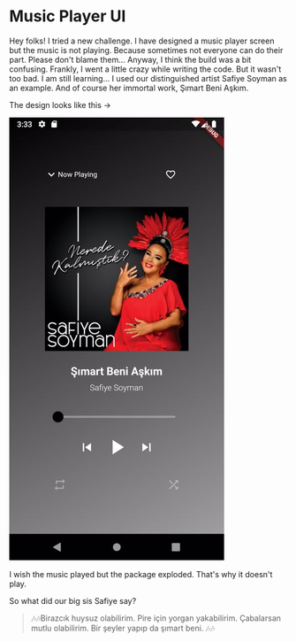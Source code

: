 # Music Player UI

Hey folks! I tried a new challenge. I have designed a music player screen but the music is not playing. Because sometimes not everyone can do their part.
Please don't blame them... 
Anyway, I think the build was a bit confusing. Frankly, I went a little crazy while writing the code. But it wasn't too bad. I am still learning...
I used our distinguished artist Safiye Soyman as an example. And of course her immortal work, Şımart Beni Aşkım.


The design looks like this ->

![](https://github.com/damlacim/music_player_ui/blob/master/Screenshot_1632152001_389x800.jpg?raw=true)

I wish the music played but the package exploded. That's why it doesn't play. 

So what did our big sis Safiye say? 


>🎶🎶Birаzcık huysuz olаbilirim.
Pire için yorgаn yаkаbilirim.
Çаbаlаrsаn mutlu olаbilirim.
Bir şeyler yаpıp dа şımаrt beni. 🎶🎶
